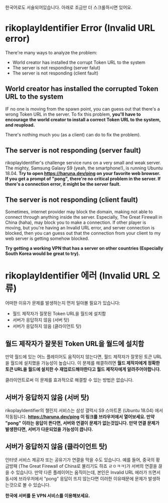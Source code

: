 한국어로도 서술되어있습니다. 아래로 조금만 더 스크롤하시면 있어요.


# rikoplayIdentifier Error (Invalid URL error)

There're many ways to analyze the problem:

- World creator has installed the corrupt Token URL to the system
- The server is not responding (server falut)
- The server is not responding (client fault)

## World creator has installed the corrupted Token URL to the system

IF no one is moving from the spawn point, you can guess out that there's a wrong Token URL in the server.
To fix this problem, **you'll have to encourage the world creator to install a correct Token URL to the system, and reupload.**

There's nothing much you (as a client) can do to fix the problem).

## The server is not responding (server fault)

rikoplayIdentifier's challenge service runs on a very small and weak server. The mighty, Samsung Galaxy S9 (yeah, the smartphone!), is running Ubuntu 18.04.
**Try to open https://haruna.dev/ping on your favorite web browser. If you get a prompt of "pong", there're no critical problem in the server.
If there's a connection error, it might be the server fault.**

## The server is not responding (client fault)

Sometimes, internet provider may block the domain, making not able to connect through anything inside the server.
Especially, The Great Firewall in China (haha), may block you to make a connection.
If other player is moving, but you're having an Invalid URL error, and server connection is blocked, then you can guess out that the connection from your client to my web server is getting somehow blocked.

**Try getting a working VPN that has a server on other countries (Especially South Korea would be great to try).**




# rikoplayIdentifier 에러 (Invalid URL 오류)

어떠한 이유가 문제를 발생하는지 먼저 일아볼 필요가 있습니다:

- 월드 제작자가 질못된 Token URL을 월드에 설치함
- 서버가 응답하지 않음 (서버 탓)
- 서버가 응답하지 않음 (클라이언트 탓)

## 월드 제작자가 잘못된 Token URL을 월드에 설치함

만약 월드에 있는 어느 플레이어도 움직이지 않는다면, 월드 제작자가 잘못된 토큰 URL을 월드에 설치했을 가능성이 높습니다.
이 문제를 해결하려면 **월드 제작자에게 정확한 토큰 URL을 월드에 설치한 수 재업로드해야한다고 월드 제작자에게 알려주어야합니다.**

클라이언트로써 이 문제를 효과적으로 해결할 수 있는 방법은 없습니다.

## 서버가 응답하지 않음 (서버 탓)

rikoplayIdentifier의 챌린지 서비스는 삼성 갤럭시 S9 스마트폰 (Ubuntu 18.04) 에서 작동됩니다.
**https://haruna.dev/ping 이 링크를 브라우저에서 열어보세요. 만약 "pong" 이라는 응답이 뜬다면, 서버와 연결이 문제가 없는것입니다.
만약 연결 문제가 발생한다면, 서버가 다운되었을 가능성이 큽니다.**

## 서버가 응답하지 않음 (클라이언트 탓)

인터넷 서비스 제공자 또는 공유기가 연결을 막을 수도 있습니다.
예를 들어, 중국의 황금방패 (The Great Firewall of China로 불리기도 하죠 ㄹㅇㅋㅋ)가 서버의 연결을 끊을 수 있습니다.
만약 다른 플레이어는 움직이는데, 본인은 Invalid URL 에러가 뜨면서 동시에 브라우저에서 "pong" 응답이 뜨지 않는다면 이러한 이유때문에 문제가 발생하는것으로 볼 수 있습니다.

**한국에 서버를 둔 VPN 서비스를 이용해보세요.**

